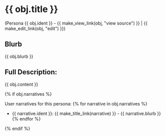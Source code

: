 # {{ obj.title }}
(Persona {{ obj.ident }} - {{ make_view_link(obj, "view source") }} | {{ make_edit_link(obj, "edit") }})

## Blurb

{{ obj.blurb }}

## Full Description:

{{ obj.content }}

{% if obj.narratives %}

User narratives for this persona:
{% for narrative in obj.narratives %}
* {{ narrative.ident }}: {{ make_title_link(narrative) }} - {{ narrative.blurb }}
{% endfor %}

{% endif %}

<div id="dcppc-tags" style="visibility: hidden;">
{% if obj.tags %}
    {% for tag in obj.tags %}
        <p>{{ tag }}</p>
    {% endfor %}
{% endif %}
</div>
